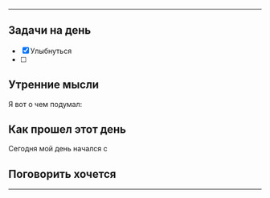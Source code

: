 ***
## Задачи на день
- [x] Улыбнуться 
- [ ] 
## Утренние мысли
Я вот о чем подумал:

## Как прошел этот день
Сегодня мой день начался с 

## Поговорить хочется


***
